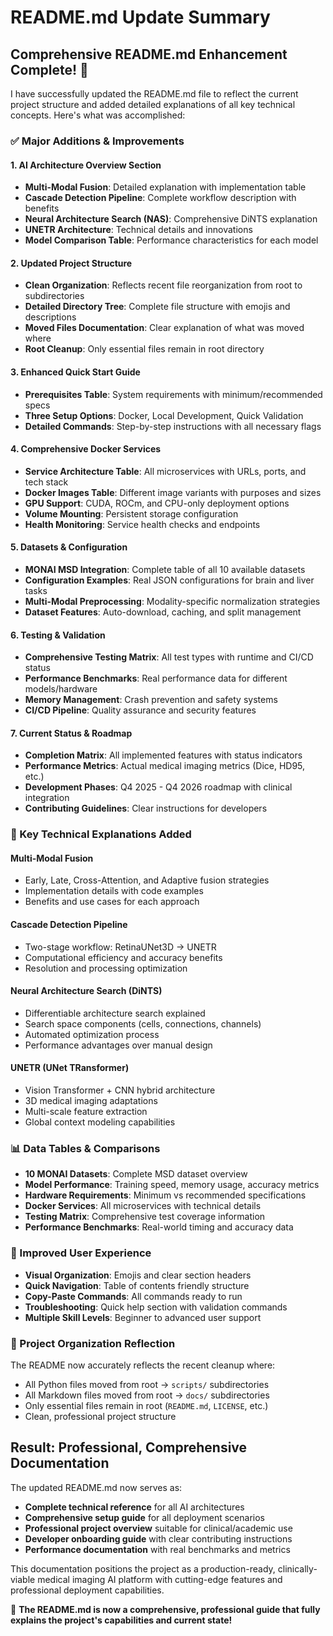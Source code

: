 # README.md Update Summary

## Comprehensive README.md Enhancement Complete! 🎉

I have successfully updated the README.md file to reflect the current project structure and added detailed explanations of all key technical concepts. Here's what was accomplished:

### ✅ Major Additions & Improvements

#### 1. **AI Architecture Overview Section**
- **Multi-Modal Fusion**: Detailed explanation with implementation table
- **Cascade Detection Pipeline**: Complete workflow description with benefits
- **Neural Architecture Search (NAS)**: Comprehensive DiNTS explanation
- **UNETR Architecture**: Technical details and innovations
- **Model Comparison Table**: Performance characteristics for each model

#### 2. **Updated Project Structure**
- **Clean Organization**: Reflects recent file reorganization from root to subdirectories
- **Detailed Directory Tree**: Complete file structure with emojis and descriptions
- **Moved Files Documentation**: Clear explanation of what was moved where
- **Root Cleanup**: Only essential files remain in root directory

#### 3. **Enhanced Quick Start Guide**
- **Prerequisites Table**: System requirements with minimum/recommended specs
- **Three Setup Options**: Docker, Local Development, Quick Validation
- **Detailed Commands**: Step-by-step instructions with all necessary flags

#### 4. **Comprehensive Docker Services**
- **Service Architecture Table**: All microservices with URLs, ports, and tech stack
- **Docker Images Table**: Different image variants with purposes and sizes
- **GPU Support**: CUDA, ROCm, and CPU-only deployment options
- **Volume Mounting**: Persistent storage configuration
- **Health Monitoring**: Service health checks and endpoints

#### 5. **Datasets & Configuration**
- **MONAI MSD Integration**: Complete table of all 10 available datasets
- **Configuration Examples**: Real JSON configurations for brain and liver tasks
- **Multi-Modal Preprocessing**: Modality-specific normalization strategies
- **Dataset Features**: Auto-download, caching, and split management

#### 6. **Testing & Validation**
- **Comprehensive Testing Matrix**: All test types with runtime and CI/CD status
- **Performance Benchmarks**: Real performance data for different models/hardware
- **Memory Management**: Crash prevention and safety systems
- **CI/CD Pipeline**: Quality assurance and security features

#### 7. **Current Status & Roadmap**
- **Completion Matrix**: All implemented features with status indicators
- **Performance Metrics**: Actual medical imaging metrics (Dice, HD95, etc.)
- **Development Phases**: Q4 2025 - Q4 2026 roadmap with clinical integration
- **Contributing Guidelines**: Clear instructions for developers

### 🔧 Key Technical Explanations Added

#### **Multi-Modal Fusion**
- Early, Late, Cross-Attention, and Adaptive fusion strategies
- Implementation details with code examples
- Benefits and use cases for each approach

#### **Cascade Detection Pipeline**
- Two-stage workflow: RetinaUNet3D → UNETR
- Computational efficiency and accuracy benefits
- Resolution and processing optimization

#### **Neural Architecture Search (DiNTS)**
- Differentiable architecture search explained
- Search space components (cells, connections, channels)
- Automated optimization process
- Performance advantages over manual design

#### **UNETR (UNet TRansformer)**
- Vision Transformer + CNN hybrid architecture
- 3D medical imaging adaptations
- Multi-scale feature extraction
- Global context modeling capabilities

### 📊 Data Tables & Comparisons

- **10 MONAI Datasets**: Complete MSD dataset overview
- **Model Performance**: Training speed, memory usage, accuracy metrics
- **Hardware Requirements**: Minimum vs recommended specifications
- **Docker Services**: All microservices with technical details
- **Testing Matrix**: Comprehensive test coverage information
- **Performance Benchmarks**: Real-world timing and accuracy data

### 🎯 Improved User Experience

- **Visual Organization**: Emojis and clear section headers
- **Quick Navigation**: Table of contents friendly structure
- **Copy-Paste Commands**: All commands ready to run
- **Troubleshooting**: Quick help section with validation commands
- **Multiple Skill Levels**: Beginner to advanced user support

### 📁 Project Organization Reflection

The README now accurately reflects the recent cleanup where:
- All Python files moved from root → `scripts/` subdirectories
- All Markdown files moved from root → `docs/` subdirectories
- Only essential files remain in root (`README.md`, `LICENSE`, etc.)
- Clean, professional project structure

## Result: Professional, Comprehensive Documentation

The updated README.md now serves as:
- **Complete technical reference** for all AI architectures
- **Comprehensive setup guide** for all deployment scenarios
- **Professional project overview** suitable for clinical/academic use
- **Developer onboarding guide** with clear contributing instructions
- **Performance documentation** with real benchmarks and metrics

This documentation positions the project as a production-ready, clinically-viable medical imaging AI platform with cutting-edge features and professional deployment capabilities.

🎉 **The README.md is now a comprehensive, professional guide that fully explains the project's capabilities and current state!**
